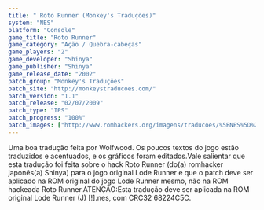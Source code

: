 ```yaml
---
title: " Roto Runner (Monkey's Traduções)"
system: "NES"
platform: "Console"
game_title: "Roto Runner"
game_category: "Ação / Quebra-cabeças"
game_players: "2"
game_developer: "Shinya"
game_publisher: "Shinya"
game_release_date: "2002"
patch_group: "Monkey's Traduções"
patch_site: "http://monkeystraducoes.com/"
patch_version: "1.1"
patch_release: "02/07/2009"
patch_type: "IPS"
patch_progress: "100%"
patch_images: ["http://www.romhackers.org/imagens/traducoes/%5BNES%5D%20Roto%20Runner%20-%20Monkey's%20Tradu%C3%A7%C3%B5es%20-%201.png","http://www.romhackers.org/imagens/traducoes/%5BNES%5D%20Roto%20Runner%20-%20Monkey's%20Tradu%C3%A7%C3%B5es%20-%202.png","http://www.romhackers.org/imagens/traducoes/%5BNES%5D%20Roto%20Runner%20-%20Monkey's%20Tradu%C3%A7%C3%B5es%20-%203.png"]
---
```

Uma boa tradução feita por Wolfwood. Os poucos textos do jogo estão traduzidos e acentuados, e os gráficos foram editados.Vale salientar que esta tradução foi feita sobre o hack Roto Runner (do(a) romhacker japonês(a) Shinya) para o jogo original Lode Runner e que o patch deve ser aplicado na ROM original do jogo Lode Runner mesmo, não na ROM hackeada Roto Runner.ATENÇÃO:Esta tradução deve ser aplicada na ROM original Lode Runner (J) [!].nes, com CRC32 68224C5C.
